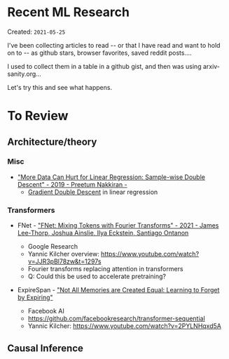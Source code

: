 # Recent ML Research

Created: `2021-05-25`

I've been collecting articles to read -- or that I have read and want to hold on to -- as github stars, browser favorites, saved reddit posts.... 

I used to collect them in a table in a github gist, and then was using arxiv-sanity.org...

Let's try this and see what happens.


# To Review

## Architecture/theory

### Misc

* ["More Data Can Hurt for Linear Regression: Sample-wise Double Descent" - 2019 - Preetum Nakkiran -](https://arxiv.org/abs/1912.07242)
  * [Gradient Double Descent](../topics/gradient-double-descent.md) in linear regression

### Transformers

* FNet - ["FNet: Mixing Tokens with Fourier Transforms" - 2021 - James Lee-Thorp, Joshua Ainslie, Ilya Eckstein, Santiago Ontanon](https://arxiv.org/abs/2105.03824  )
  * Google Research
  * Yannic Kilcher overview: https://www.youtube.com/watch?v=JJR3pBl78zw&t=1297s 
  * Fourier transforms replacing attention in transformers
  * Q: Could this be used to accelerate pretraining?  

* ExpireSpan - ["Not All Memories are Created Equal: Learning to Forget by Expiring"](https://arxiv.org/abs/2105.06548)
  * Facebook AI
  * https://github.com/facebookresearch/transformer-sequential
  * Yannic Kilcher: https://www.youtube.com/watch?v=2PYLNHqxd5A 

## Causal Inference


<!-- TAGS
-->
